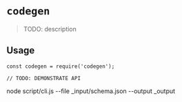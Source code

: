 # `codegen`

> TODO: description

## Usage

```
const codegen = require('codegen');

// TODO: DEMONSTRATE API
```
node script/cli.js --file _input/schema.json --output _output
